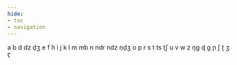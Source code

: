 ```yaml
---
hide:
- toc
- navigation
---
```

a
b
d
dz
d̠ʒ
e
f
h
i
j
k
l
m
mb
n
ndr
ndz
n̠d̠ʒ
o
p
r
s
t
ts
t̠ʃ
u
v
w
z
ŋɡ
ɖ
ɡ
ɲ
ʃ
ʈ
ʒ
ʕ
